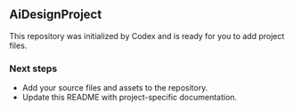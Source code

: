 ## AiDesignProject

This repository was initialized by Codex and is ready for you to add project files.

### Next steps

- Add your source files and assets to the repository.
- Update this README with project-specific documentation.
